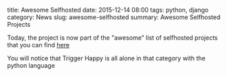 title: Awesome Selfhosted
date: 2015-12-14 08:00
tags: python, django
category: News
slug: awesome-selfhosted
summary: Awesome Selfhosted Projects

Today, the project is now part of the "awesome" list of selfhosted projects 
that you can find [here](https://github.com/Kickball/awesome-selfhosted)

You will notice that Trigger Happy is all alone in that category with the python language
